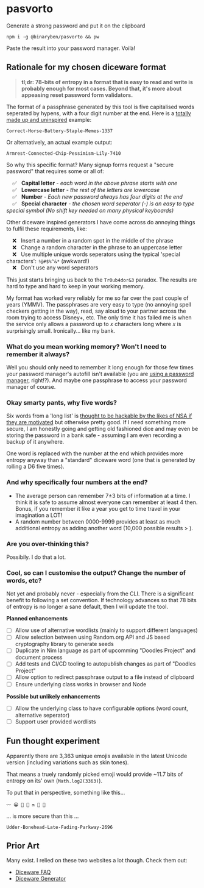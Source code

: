 # pasvorto
Generate a strong password and put it on the clipboard

```
npm i -g @binaryben/pasvorto && pw
```

Paste the result into your password manager. Voilà!

## Rationale for my chosen diceware format

> **tl;dr: 78-bits of entropy in a format that is easy to read and write is probably enough for most cases. Beyond that, it's more about appeasing reset password form validators.**

The format of a passphrase generated by this tool is five capitalised words seperated by hypens, with a four digit number at the end. Here is a [totally made up and uninspired](https://xkcd.com/936/) example:

`Correct-Horse-Battery-Staple-Memes-1337`

Or alternatively, an actual example output:

`Armrest-Connected-Chip-Pessimism-Lily-7410`

So why this specific format? Many signup forms request a "secure password" that requires some or all of:

 &nbsp; &nbsp; ✅ &nbsp; **Capital letter** - *each word in the above phrase starts with one*<br />
 &nbsp; &nbsp; ✅ &nbsp; **Lowercase letter** - *the rest of the letters are lowercase*<br />
 &nbsp; &nbsp; ✅ &nbsp; **Number** - *Each new password always has four digits at the end*<br />
 &nbsp; &nbsp; ✅ &nbsp; **Special character** - *the chosen word seperator (-) is an easy to type special symbol (No shift key needed on many physical keyboards)*

Other diceware inspired generators I have come across do annoying things to fulfil these requirements, like:

 &nbsp; &nbsp; ❌ &nbsp; Insert a number in a random spot in the middle of the phrase<br />
 &nbsp; &nbsp; ❌ &nbsp; Change a random character in the phrase to an uppercase letter<br />
 &nbsp; &nbsp; ❌ &nbsp; Use multiple unique words seperators using the typical 'special characters': `!@#$%^&*` (awkward!)<br />
 &nbsp; &nbsp; ❌ &nbsp; Don't use any word seperators

This just starts bringing us back to the `Tr0ub4dor&3` paradox. The results are hard to type and hard to keep in your working memory.

My format has worked very reliably for me so far over the past couple of years (YMMV). The passphrases are very easy to type (no annoying spell checkers getting in the way), read, say aloud to your partner across the room trying to access Disney+, etc. The only time it has failed me is when the service only allows a password up to 𝑥 characters long where 𝑥 is surprisingly small. Ironically... like my bank.

### What do you mean working memory? Won't I need to remember it always?

Well you should only need to remember it long enough for those few times your password manager's autofill isn't available (you are [using a password manager](https://bitwarden.com/), right!?). And maybe one passphrase to access your password manager of course.

### Okay smarty pants, why five words?

Six words from a 'long list' is [thought to be hackable by the likes of NSA if they are motivated](https://theworld.com/~reinhold/dicewarefaq.html#howlong) but otherwise pretty good. If I need something more secure, I am honestly going and getting old fashioned dice and may even be storing the password in a bank safe - assuming I am even recording a backup of it anywhere.

One word is replaced with the number at the end which provides more entropy anyway than a "standard" diceware word (one that is generated by rolling a D6 five times).

### And why specifically four numbers at the end?

* The average person can remember 7±3 bits of information at a time. I think it is safe to assume almost everyone can remember at least 4 then. Bonus, if you remember it like a year you get to time travel in your imagination a LOT!
* A random number between 0000-9999 provides at least as much additional entropy as adding another word (10,000 possible results > ).

### Are you over-thinking this?

Possibily. I do that a lot.

### Cool, so can I customise the output? Change the number of words, etc?

Not yet and probably never - especially from the CLI. There is a significant benefit to following a set convention. If technology advances so that 78 bits of entropy is no longer a sane default, then I will update the tool.

**Planned enhancements**

- [ ] Allow use of alternative wordlists (mainly to support different languages)
- [ ] Allow selection between using Random.org API and JS based cryptography library to generate seeds
- [ ] Duplicate in Nim language as part of upcomming "Doodles Project" and document process
- [ ] Add tests and CI/CD tooling to autopublish changes as part of "Doodles Project"
- [ ] Allow option to redirect passphrase output to a file instead of clipboard
- [ ] Ensure underlying class works in browser and Node

**Possible but unlikely enhancements**

- [ ] Allow the underlying class to have configurable options (word count, alternative seperator)
- [ ] Support user provided wordlists

## Fun thought experiment

Apparently there are 3,363 unique emojis available in the latest Unicode version (including variations such as skin tones).

That means a truely randomly picked emoji would provide ~11.7 bits of entropy on its' own (`Math.log2(3363)`). 

To put that in perspective, something like this...

```
〰️ 😀 📵 🚆 🔛 🏢 👕
```

... is more secure than this ...

```
Udder-Bonehead-Late-Fading-Parkway-2696
```

## Prior Art

Many exist. I relied on these two websites a lot though. Check them out:

* [Diceware FAQ](https://theworld.com/~reinhold/dicewarefaq.html)
* [Diceware Generator](https://www.rempe.us/diceware)
